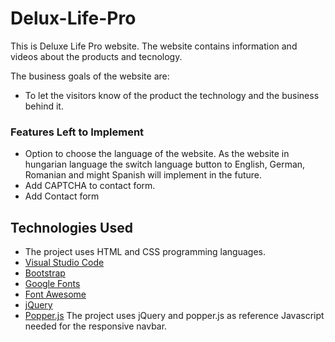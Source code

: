 # Delux-Life-Pro
This is Deluxe Life Pro website. The website contains information and videos about the products and tecnology. 


The business goals of the website are:
 * To let the visitors know of the product the technology and the business behind it.

### Features Left to Implement

* Option to choose the language of the website. As the website in hungarian language the switch language button to English, German, Romanian and might Spanish will implement in the future.  
* Add CAPTCHA to contact form.
* Add Contact form



## Technologies Used

* The project uses HTML and CSS programming languages.
* [Visual Studio Code](https://code.visualstudio.com/)
* [Bootstrap](https://getbootstrap.com/)
* [Google Fonts](https://fonts.google.com/)
* [Font Awesome](https://fontawesome.com/)
* [jQuery](https://getbootstrap.com/docs/5.0/getting-started/introduction/)
* [Popper.js](https://getbootstrap.com/docs/5.0/getting-started/introduction/)
The project uses jQuery and popper.js as reference Javascript needed for the responsive navbar.
